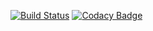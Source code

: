 [![Build Status](https://travis-ci.org/SergeiKPI/lab_6.svg?branch=master)](https://travis-ci.org/SergeiKPI/lab_6)
[![Codacy Badge](https://api.codacy.com/project/badge/Grade/1c83a8fc30864bf2bfdda086dbd3731e)](https://www.codacy.com/app/SergeiKPI/lab_6?utm_source=github.com&amp;utm_medium=referral&amp;utm_content=SergeiKPI/lab_6&amp;utm_campaign=Badge_Grade)
